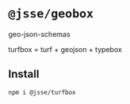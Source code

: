 # `@jsse/geobox`

geo-json-schemas

turfbox = turf + geojson + typebox

## Install

```bash
npm i @jsse/turfbox
```
